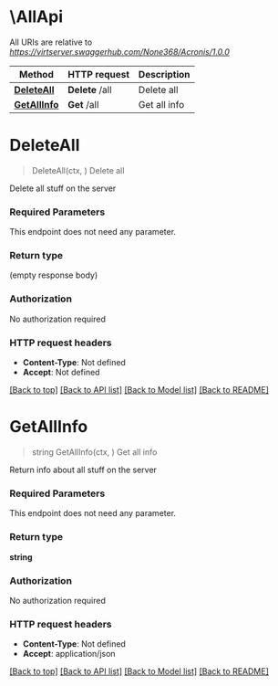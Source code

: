 # \AllApi

All URIs are relative to *https://virtserver.swaggerhub.com/None368/Acronis/1.0.0*

Method | HTTP request | Description
------------- | ------------- | -------------
[**DeleteAll**](AllApi.md#DeleteAll) | **Delete** /all | Delete all
[**GetAllInfo**](AllApi.md#GetAllInfo) | **Get** /all | Get all info


# **DeleteAll**
> DeleteAll(ctx, )
Delete all

Delete all stuff on the server

### Required Parameters
This endpoint does not need any parameter.

### Return type

 (empty response body)

### Authorization

No authorization required

### HTTP request headers

 - **Content-Type**: Not defined
 - **Accept**: Not defined

[[Back to top]](#) [[Back to API list]](../README.md#documentation-for-api-endpoints) [[Back to Model list]](../README.md#documentation-for-models) [[Back to README]](../README.md)

# **GetAllInfo**
> string GetAllInfo(ctx, )
Get all info

Return info about all stuff on the server

### Required Parameters
This endpoint does not need any parameter.

### Return type

**string**

### Authorization

No authorization required

### HTTP request headers

 - **Content-Type**: Not defined
 - **Accept**: application/json

[[Back to top]](#) [[Back to API list]](../README.md#documentation-for-api-endpoints) [[Back to Model list]](../README.md#documentation-for-models) [[Back to README]](../README.md)

